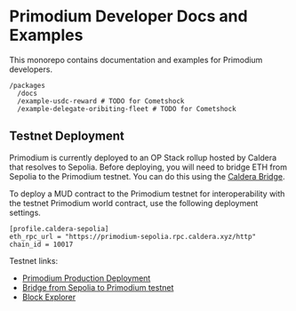 # Primodium Developer Docs and Examples

This monorepo contains documentation and examples for Primodium developers.

```
/packages
  /docs
  /example-usdc-reward # TODO for Cometshock
  /example-delegate-oribiting-fleet # TODO for Cometshock
```

## Testnet Deployment

Primodium is currently deployed to an OP Stack rollup hosted by Caldera that resolves to Sepolia. Before deploying, you will need to bridge ETH from Sepolia to the Primodium testnet. You can do this using the [Caldera Bridge](https://sepolia.calderabridge.xyz/).

To deploy a MUD contract to the Primodium testnet for interoperability with the testnet Primodium world contract, use the following deployment settings.

```
[profile.caldera-sepolia]
eth_rpc_url = "https://primodium-sepolia.rpc.caldera.xyz/http"
chain_id = 10017
```

Testnet links:

- [Primodium Production Deployment](https://www.primodium.com)
- [Bridge from Sepolia to Primodium testnet](https://primodium-sepolia.calderabridge.xyz/)
- [Block Explorer](https://primodium-sepolia.explorer.caldera.xyz/)
